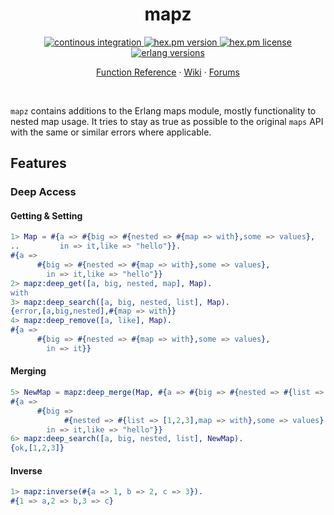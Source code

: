 <h1 align="center">mapz</h1>

<p align="center">
  <a href="https://github.com/eproxus/mapz/actions/workflows/continous_integration.yaml?query=branch%3Amaster">
    <img alt="continous integration" src="https://img.shields.io/github/actions/workflow/status/eproxus/mapz/continous_integration.yaml?label=build&style=flat-square&branch=master"/>
  </a>
  <a href="https://hex.pm/packages/mapz">
    <img alt="hex.pm version" src="https://img.shields.io/hexpm/v/mapz?style=flat-square"/>
  </a>
  <a href="LICENSE">
    <img alt="hex.pm license" src="https://img.shields.io/hexpm/l/mapz?style=flat-square"/>
  </a>
  <a href="https://github.com/eproxus/mapz/blob/master/.github/workflows/continous_integration.yaml#L14">
    <img alt="erlang versions" src="https://img.shields.io/badge/erlang-23+-blue.svg?style=flat-square"/>
  </a>
</p>

<p align="center">
  <a href="https://hexdocs.pm/mapz/mapz.html">Function Reference</a>
  ·
  <a href="https://github.com/grisp/grisp/wiki">Wiki</a>
  ·
  <a href="https://erlangforums.com/c/erlang-platforms/grisp-forum/67">
    Forums
  </a>
</p><br/>

`mapz` contains additions to the Erlang maps module, mostly functionality to nested map usage. It tries to stay as true as possible to the original `maps` API with the same or similar errors where applicable.

## Features

### Deep Access

#### Getting & Setting

```erlang
1> Map = #{a => #{big => #{nested => #{map => with},some => values},
..         in => it,like => "hello"}}.
#{a =>
      #{big => #{nested => #{map => with},some => values},
        in => it,like => "hello"}}
2> mapz:deep_get([a, big, nested, map], Map).
with
3> mapz:deep_search([a, big, nested, list], Map).
{error,[a,big,nested],#{map => with}}
4> mapz:deep_remove([a, like], Map).
#{a =>
      #{big => #{nested => #{map => with},some => values},
        in => it}}
```

#### Merging

```erlang
5> NewMap = mapz:deep_merge(Map, #{a => #{big => #{nested => #{list => [1,2,3]}}}}).
#{a =>
      #{big =>
            #{nested => #{list => [1,2,3],map => with},some => values},
        in => it,like => "hello"}}
6> mapz:deep_search([a, big, nested, list], NewMap).
{ok,[1,2,3]}
```

#### Inverse

```erlang
1> mapz:inverse(#{a => 1, b => 2, c => 3}).
#{1 => a,2 => b,3 => c}
```
